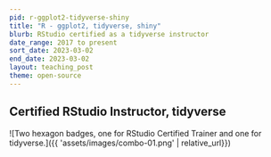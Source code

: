 ```yaml
---
pid: r-ggplot2-tidyverse-shiny
title: "R - ggplot2, tidyverse, shiny"
blurb: RStudio certified as a tidyverse instructor
date_range: 2017 to present
sort_date: 2023-03-02
end_date: 2023-03-02
layout: teaching_post
theme: open-source
---
```



## Certified RStudio Instructor, tidyverse

![Two hexagon badges, one for RStudio Certified Trainer and one for tidyverse.]({{ 'assets/images/combo-01.png' | relative_url}})


